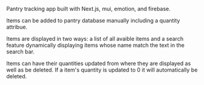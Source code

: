 Pantry tracking app built with Next.js, mui, emotion, and firebase.

Items can be added to pantry database manually including a quantity attribue.

Items are displayed in two ways: a list of all avaible items and a search feature dynamically displaying items whose name match the text in the search bar.

Items can have their quantities updated from where they are displayed as well as be deleted. If a item's quantity is updated to 0 it will automatically be deleted.
